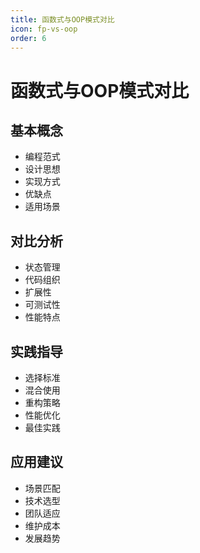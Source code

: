 ```yaml
---
title: 函数式与OOP模式对比
icon: fp-vs-oop
order: 6
---
```


# 函数式与OOP模式对比

## 基本概念
- 编程范式
- 设计思想
- 实现方式
- 优缺点
- 适用场景

## 对比分析
- 状态管理
- 代码组织
- 扩展性
- 可测试性
- 性能特点

## 实践指导
- 选择标准
- 混合使用
- 重构策略
- 性能优化
- 最佳实践

## 应用建议
- 场景匹配
- 技术选型
- 团队适应
- 维护成本
- 发展趋势
